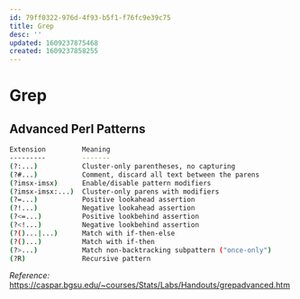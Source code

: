 ```yaml
---
id: 79ff0322-976d-4f93-b5f1-f76fc9e39c75
title: Grep
desc: ''
updated: 1609237875468
created: 1609237858255
---
```


# Grep

## Advanced Perl Patterns
```sh
Extension         Meaning
---------         -------
(?:...)           Cluster-only parentheses, no capturing
(?#...)           Comment, discard all text between the parens
(?imsx-imsx)      Enable/disable pattern modifiers
(?imsx-imsx:...)  Cluster-only parens with modifiers
(?=...)           Positive lookahead assertion
(?!...)           Negative lookahead assertion
(?<=...)          Positive lookbehind assertion
(?<!...)          Negative lookbehind assertion
(?()...|...)      Match with if-then-else
(?()...)          Match with if-then
(?>...)           Match non-backtracking subpattern ("once-only")
(?R)              Recursive pattern
```

_Reference:_
https://caspar.bgsu.edu/~courses/Stats/Labs/Handouts/grepadvanced.htm
